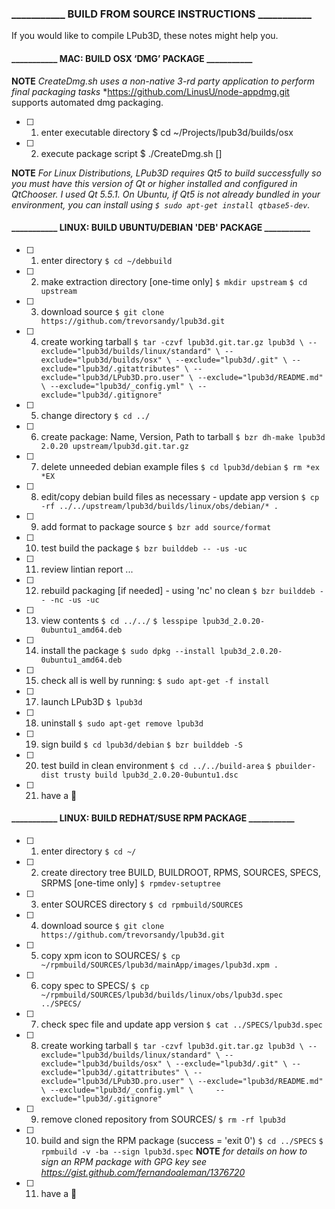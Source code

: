 ### ___________ BUILD FROM SOURCE INSTRUCTIONS  ___________

If you would like to compile LPub3D, these notes might help you.

#### ___________ MAC: BUILD OSX ‘DMG’ PACKAGE ___________

**NOTE** *CreateDmg.sh uses a non-native 3-rd party application to perform final packaging tasks*
  *https://github.com/LinusU/node-appdmg.git supports automated dmg packaging.

- [ ] 1. enter executable directory
$ cd ~/Projects/lpub3d/builds/osx
- [ ] 2. execute package script
$ ./CreateDmg.sh [<version>]


**NOTE** *For Linux Distributions, LPub3D requires Qt5 to build successfully so you must have this*
 *version of Qt or higher installed and configured in QtChooser. I used Qt 5.5.1. On Ubuntu, if Qt5*
 *is not already bundled in your environment, you can install using `$ sudo apt-get install qtbase5-dev`.*

#### ___________ LINUX: BUILD UBUNTU/DEBIAN 'DEB' PACKAGE ___________

- [ ] 1. enter directory
`$ cd ~/debbuild`
- [ ] 2. make extraction directory [one-time only]
`$ mkdir upstream`
`$ cd upstream`
- [ ] 3. download source
`$ git clone https://github.com/trevorsandy/lpub3d.git`
- [ ] 4. create working tarball
`$ tar -czvf lpub3d.git.tar.gz lpub3d \
      --exclude="lpub3d/builds/linux/standard" \
      --exclude="lpub3d/builds/osx" \
      --exclude="lpub3d/.git" \
	  --exclude="lpub3d/.gitattributes" \
      --exclude="lpub3d/LPub3D.pro.user" \
	  --exclude="lpub3d/README.md" \
	  --exclude="lpub3d/_config.yml" \
      --exclude="lpub3d/.gitignore"`
- [ ] 5. change directory
`$ cd ../`
- [ ] 6. create package: Name, Version, Path to tarball
`$ bzr dh-make lpub3d 2.0.20 upstream/lpub3d.git.tar.gz`
- [ ] 7. delete unneeded debian example files
`$ cd lpub3d/debian`
`$ rm *ex *EX`
- [ ] 8. edit/copy debian build files as necessary - update app version
`$ cp -rf ../../upstream/lpub3d/builds/linux/obs/debian/* .`
- [ ] 9. add format to package source
`$ bzr add source/format`
- [ ] 10. test build the package
`$ bzr builddeb -- -us -uc`
- [ ] 11. review lintian report
  ...
- [ ] 12. rebuild packaging [if needed] - using 'nc' no clean
`$ bzr builddeb -- -nc -us -uc`
- [ ] 13. view contents
`$ cd ../../`
`$ lesspipe lpub3d_2.0.20-0ubuntu1_amd64.deb`
- [ ] 14. install the package
`$ sudo dpkg --install lpub3d_2.0.20-0ubuntu1_amd64.deb`
- [ ] 15. check all is well by running:
`$ sudo apt-get -f install`
- [ ] 17. launch LPub3D
`$ lpub3d`
- [ ] 18. uninstall
`$ sudo apt-get remove lpub3d`
- [ ] 19. sign build
`$ cd lpub3d/debian`
`$ bzr builddeb -S`
- [ ] 20. test build in clean environment
`$ cd ../../build-area`
`$ pbuilder-dist trusty build lpub3d_2.0.20-0ubuntu1.dsc`
- [ ] 21. have a :beer:


#### ___________ LINUX: BUILD REDHAT/SUSE RPM PACKAGE ___________

- [ ] 1. enter directory
`$ cd ~/`
- [ ] 2. create directory tree BUILD, BUILDROOT, RPMS, SOURCES, SPECS, SRPMS [one-time only]
`$ rpmdev-setuptree`
- [ ] 3. enter SOURCES directory
`$ cd rpmbuild/SOURCES`
- [ ] 4. download source
`$ git clone https://github.com/trevorsandy/lpub3d.git`
- [ ] 5. copy xpm icon to SOURCES/
`$ cp ~/rpmbuild/SOURCES/lpub3d/mainApp/images/lpub3d.xpm .`
- [ ] 6. copy spec to SPECS/
`$ cp ~/rpmbuild/SOURCES/lpub3d/builds/linux/obs/lpub3d.spec ../SPECS/`
- [ ] 7. check spec file and update app version
`$ cat ../SPECS/lpub3d.spec`
- [ ] 8. create working tarball
`$ tar -czvf lpub3d.git.tar.gz lpub3d \
      --exclude="lpub3d/builds/linux/standard" \
      --exclude="lpub3d/builds/osx" \
      --exclude="lpub3d/.git" \
	  --exclude="lpub3d/.gitattributes" \
      --exclude="lpub3d/LPub3D.pro.user" \
	  --exclude="lpub3d/README.md" \
	  --exclude="lpub3d/_config.yml" \	  
      --exclude="lpub3d/.gitignore"`
- [ ] 9. remove cloned repository from SOURCES/
`$ rm -rf lpub3d`
- [ ] 10. build and sign the RPM package (success = 'exit 0')
`$ cd ../SPECS`
`$ rpmbuild -v -ba --sign lpub3d.spec`
**NOTE** *for details on how to sign an RPM package with GPG key
 see https://gist.github.com/fernandoaleman/1376720*
- [ ] 11. have a :beer: